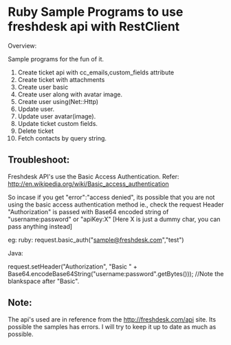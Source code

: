 Ruby Sample Programs to use freshdesk api with RestClient
=========================================================
Overview: 

Sample programs for the fun of it.

1. Create ticket api with cc_emails,custom_fields attribute
2. Create ticket with attachments
3. Create user basic
4. Create user along with avatar image.
5. Create user using(Net::Http)
6. Update user.
7. Update user avatar(image).
8. Update ticket custom fields.
9. Delete ticket
10. Fetch contacts by query string.

Troubleshoot:
------------
Freshdesk API's use the Basic Access Authentication.
Refer:
http://en.wikipedia.org/wiki/Basic_access_authentication

So incase if you get "error":"access denied", its possible that you are not using the basic access authentication method ie., check the request Header "Authorization" is passed with Base64 encoded string of  "username:password" or "apiKey:X" [Here X is just a dummy char, you can pass anything instead]

eg:
ruby:
 request.basic_auth("sample@freshdesk.com","test")

Java:

 request.setHeader("Authorization", "Basic " + Base64.encodeBase64String("username:password".getBytes())); //Note the blankspace after "Basic".

Note:
-----
The api's used are in reference from the http://freshdesk.com/api site. Its possible the samples has errors. 
I will try to keep it up to date as much as possible.
